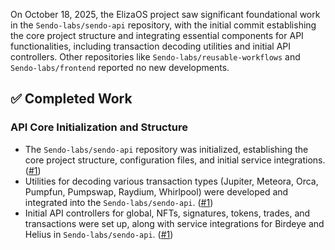 On October 18, 2025, the ElizaOS project saw significant foundational work in the `Sendo-labs/sendo-api` repository, with the initial commit establishing the core project structure and integrating essential components for API functionalities, including transaction decoding utilities and initial API controllers. Other repositories like `Sendo-labs/reusable-workflows` and `Sendo-labs/frontend` reported no new developments.

## ✅ Completed Work
### API Core Initialization and Structure
*   The `Sendo-labs/sendo-api` repository was initialized, establishing the core project structure, configuration files, and initial service integrations. ([#1](https://github.com/Sendo-labs/sendo-api/pull/1))
*   Utilities for decoding various transaction types (Jupiter, Meteora, Orca, Pumpfun, Pumpswap, Raydium, Whirlpool) were developed and integrated into the `Sendo-labs/sendo-api`. ([#1](https://github.com/Sendo-labs/sendo-api/pull/1))
*   Initial API controllers for global, NFTs, signatures, tokens, trades, and transactions were set up, along with service integrations for Birdeye and Helius in `Sendo-labs/sendo-api`. ([#1](https://github.com/Sendo-labs/sendo-api/pull/1))
